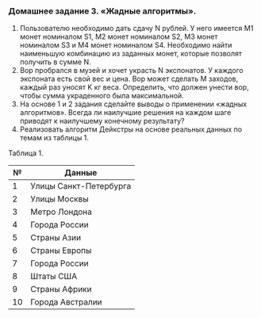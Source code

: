 ### Домашнее задание 3. «Жадные алгоритмы».
1. Пользователю необходимо дать сдачу N рублей. У него имеется M1 монет номиналом S1, M2 монет номиналом S2, M3 монет номиналом S3 и M4 монет номиналом S4. Необходимо найти наименьшую комбинацию из заданных монет, которые позволят получить в сумме N.
2. Вор пробрался в музей и хочет украсть N экспонатов. У каждого экспоната есть свой вес и цена. Вор может сделать M заходов, каждый раз уносят K кг веса. Определить, что должен унести вор, чтобы сумма украденного была максимальной.
3. На основе 1 и 2 задания сделайте выводы о применении «жадных алгоритмов». Всегда ли наилучшие решения на каждом шаге приводят к наилучшему конечному результату?
4. Реализовать алгоритм Дейкстры на основе реальных данных по темам из таблицы 1.

Таблица 1.

| №   | Данные                 |
|-----|------------------------|
| 1   | Улицы Санкт-Петербурга | 
| 2   | Улицы Москвы           | 
| 3   | Метро Лондона          | 
| 4   | Города России          | 
| 5   | Страны Азии            | 
| 6   | Страны Европы          | 
| 7   | Города России          | 
| 8   | Штаты США              | 
| 9   | Страны Африки          |
| 10  | Города Австралии       | 

